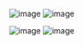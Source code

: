 ![image](https://github.com/sophiacaires/To-Do/assets/109173708/6d8a63bf-9904-4dc8-9c6c-0f18c9bcd205)
![image](https://github.com/sophiacaires/To-Do/assets/109173708/b031ccb9-55b4-4c8e-9090-5a738bd9919e)

![image](https://github.com/sophiacaires/To-Do/assets/109173708/956a4a33-ebd9-4ffe-8a48-73f4fc80ae97)
![image](https://github.com/sophiacaires/To-Do/assets/109173708/37627d85-3b97-490f-bd47-b4be373413d3)
